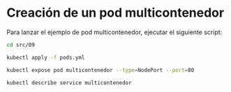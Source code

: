 # Creación de un pod multicontenedor

Para lanzar el ejemplo de pod multicontenedor, ejecutar el siguiente script:

```bash
cd src/09

kubectl apply -f pods.yml

kubectl expose pod multicontenedor --type=NodePort --port=80

kubectl describe service multicontenedor
```
